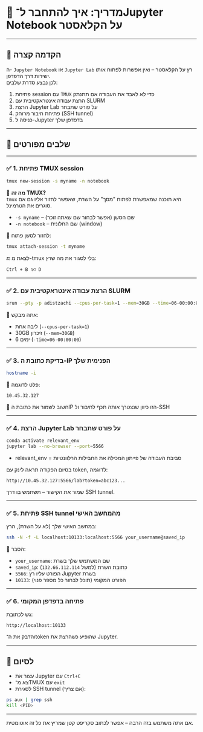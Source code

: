 
# 📓 מדריך: איך להתחבר ל־Jupyter Notebook על הקלאסטר

---

## 🔧 הקדמה קצרה

ה- `Jupyter Notebook` או `Jupyter Lab` רץ על הקלאסטר – ואין אפשרות לפתוח אותו ישירות דרך הדפדפן.  
לכן נבצע סדרת שלבים:

1. פתיחת session עם `TMUX` כדי לא לאבד את העבודה אם תתנתק  
2. הרצת עבודה אינטראקטיבית עם SLURM  
3. הרצת Jupyter Lab על פורט שתבחר  
4. פתיחת חיבור מרוחק (SSH tunnel)  
5. כניסה ל-Jupyter בדפדפן שלך

---

## 🧪 שלבים מפורטים

---

### ✅ 1. פתיחת TMUX session

```bash
tmux new-session -s myname -n notebook
```

📘 **מה זה TMUX?**  
`tmux` היא תוכנה שמאפשרת לפתוח "מסך" על השרת, שאפשר לחזור אליו גם אם סוגרים את הטרמינל.  
- `-s myname` – שם הסשן (אפשר לבחור שם שאתה זוכר)
- `-n notebook` – שם החלונית (window)

🔁 לחזור לסשן פתוח:
```bash
tmux attach-session -t myname
```

🔚 לצאת מ-tmux בלי לסגור את מה שרץ:
```
Ctrl + B ואז D
```

---

### ✅ 2. הרצת עבודה אינטראקטיבית עם SLURM

```bash
srun --pty -p adistzachi --cpus-per-task=1 --mem=30GB --time=06-00:00:00 /bin/bash
```

📌 אתה מבקש:
- ליבה אחת (`--cpus-per-task=1`)
- 30GB זיכרון (`--mem=30GB`)
- 6 ימים (`-time=06-00:00:00`)

---

### ✅ 3. בדיקת כתובת ה-IP הפנימית שלך

```bash
hostname -i
```

🔎 פלט לדוגמה:
```
10.45.32.127
```

🧠 חשוב לשמור את כתובת הIP הזו כיוון שנצטרך אותה תכף לחיבור ול-SSH

---

### ✅ 4. הרצת Jupyter Lab על פורט שתבחר

```bash
conda activate relevant_env
jupyter lab --no-browser --port=5566 
```
- relevant_env = סביבת העבודה של פייתון המכילה את החבילות הרלוונטיות

בסיום הפקודה תראה לינק עם token, לדוגמה:
```
http://10.45.32.127:5566/lab?token=abc123...
```

שמור את הקישור – תשתמש בו דרך SSH tunnel.

---

### ✅ 5. פתיחת SSH tunnel מהמחשב האישי

במחשב האישי שלך (לא על השרת), הרץ:

```bash
ssh -N -f -L localhost:10133:localhost:5566 your_username@saved_ip
```

📌 הסבר:
- `your_username`: שם המשתמש שלך בשרת
- `saved_ip`: כתובת השרת (למשל `132.66.112.114`)
- `5566`: הפורט עליו רץ Jupyter בשרת
- `10133`: הפורט המקומי (תוכל לבחור כל מספר פנוי)

---

### ✅ 6. פתיחה בדפדפן המקומי

גש לכתובת:

```
http://localhost:10133
```

והדבק את ה־token שהופיע כשהרצת את Jupyter.

---

## 🛑 לסיום

- עצור את Jupyter עם `Ctrl+C`
- צא מ־TMUX עם `exit`
- לסגירת SSH tunnel (אם צריך):

```bash
ps aux | grep ssh
kill <PID>
```

---

אם אתה משתמש בזה הרבה – אפשר לכתוב סקריפט קטן שמריץ את כל זה אוטומטית.
